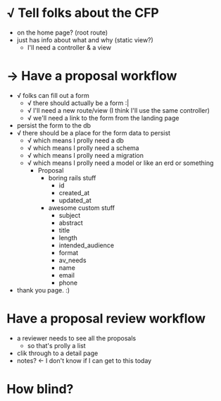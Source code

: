 # √ Tell folks about the CFP
- on the home page? (root route)
- just has info about what and why (static view?)
  - I'll need a controller & a view

# -> Have a proposal workflow
- √ folks can fill out a form
  - √ there should actually be a form :|
  - √ I'll need a new route/view (I think I'll use the same controller)
  - √ we'll need a link to the form from the landing page
- persist the form to the db
- √ there should be a place for the form data to persist
  - √ which means I prolly need a db
  - √ which means I prolly need a schema
  - √ which means I prolly need a migration
  - √ which means I prolly need a model or like an erd or something
    - Proposal
      - boring rails stuff
        - id
        - created_at
        - updated_at
      - awesome custom stuff
        - subject
        - abstract
        - title
        - length
        - intended_audience
        - format
        - av_needs
        - name
        - email
        - phone
- thank you page. :)

# Have a proposal review workflow
- a reviewer needs to see all the proposals
  - so that's prolly a list
- clik through to a detail page
- notes? <- I don't know if I can get to this today

# How blind?

